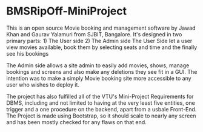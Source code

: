 # BMSRipOff-MiniProject
This is an open source Movie booking and management software by Jawad Khan and Gaurav Yalamuri from SJBIT, Bangalore. It's designed in two primary parts:				1) The User side																				2) The Admin side
The User Side let a user view movies available, book them by selecting seats and time and the finally see his bookings

The Admin side allows a site admin to easily add movies, shows, manage bookings and screens and also make any deletions they see fit in a GUI. The intention was to make a simply Movie booking site more accessible to any user who wishes to deploy it.

The project has also fulfilled all of the VTU's Mini-Project Requirements for DBMS, including and not limited to having at the very least five entities, one trigger and a one procedure on the backend, apart from a usbale Front-End. The Project is made using Bootstrap, so it should scale to nearly any screen and has been mostly checked for any flaws on that end.
